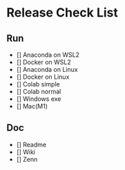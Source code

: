 # Release Check List
## Run
- [] Anaconda on WSL2
- [] Docker on WSL2
- [] Anaconda on Linux
- [] Docker on Linux
- [] Colab simple
- [] Colab normal
- [] Windows exe
- [] Mac(M1)

## Doc
- [] Readme
- [] Wiki
- [] Zenn


